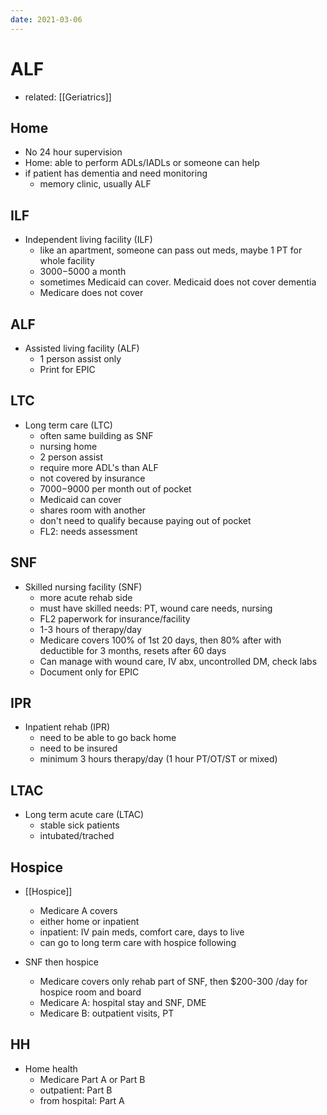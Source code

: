 ```yaml
---
date: 2021-03-06
---
```


# ALF

- related: [[Geriatrics]]

## Home

- No 24 hour supervision
- Home: able to perform ADLs/IADLs or someone can help
- if patient has dementia and need monitoring
	- memory clinic, usually ALF

## ILF

- Independent living facility (ILF)
	- like an apartment, someone can pass out meds, maybe 1 PT for whole facility
	- $3000-$5000 a month
	- sometimes Medicaid can cover. Medicaid does not cover dementia
	- Medicare does not cover

## ALF

- Assisted living facility (ALF)
	- 1 person assist only
	- Print for EPIC

## LTC

- Long term care (LTC)
	- often same building as SNF
	- nursing home
	- 2 person assist
	- require more ADL's than ALF
	- not covered by insurance
	- $7000-$9000 per month out of pocket
	- Medicaid can cover
	- shares room with another
	- don't need to qualify because paying out of pocket
	- FL2: needs assessment

## SNF

- Skilled nursing facility (SNF)
	- more acute rehab side
	- must have skilled needs: PT, wound care needs, nursing
	- FL2 paperwork for insurance/facility
	- 1-3 hours of therapy/day
	- Medicare covers 100% of 1st 20 days, then 80% after with deductible for 3 months, resets after 60 days
	- Can manage with wound care, IV abx, uncontrolled DM, check labs
	- Document only for EPIC

## IPR

- Inpatient rehab (IPR)
	- need to be able to go back home
	- need to be insured
	- minimum 3 hours therapy/day (1 hour PT/OT/ST or mixed)

## LTAC

- Long term acute care (LTAC)
	- stable sick patients
	- intubated/trached

## Hospice

- [[Hospice]]
	- Medicare A covers
	- either home or inpatient
	- inpatient: IV pain meds, comfort care, days to live
	- can go to long term care with hospice following

- SNF then hospice
	- Medicare covers only rehab part of SNF, then $200-300 /day for hospice room and board
	- Medicare A: hospital stay and SNF, DME
	- Medicare B: outpatient visits, PT

## HH

- Home health
	- Medicare Part A or Part B
	- outpatient: Part B
	- from hospital: Part A
